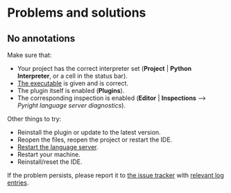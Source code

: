 # Problems and solutions


## No annotations

Make sure that:

* Your project has the correct interpreter set
  (<b>Project</b> | <b>Python Interpreter</b>, or a cell in the status bar).
* [The executable][1] is given and is correct.
* The plugin itself is enabled (<b>Plugins</b>).
* The corresponding inspection is enabled
  (<b>Editor</b> | <b>Inspections</b> -->
  <i>Pyright language server diagnostics</i>).

Other things to try:

* Reinstall the plugin or update to the latest version.
* Reopen the files, reopen the project or restart the IDE.
* [Restart the language server][2].
* Restart your machine.
* Reinstall/reset the IDE.

If the problem persists, please report it to
[the issue tracker][3] with [relevant log entries][4].


  [1]: configurations.md#executable
  [2]: how-to.md#how-to-restart-the-language-server
  [3]: https://github.com/InSyncWithFoo/pyright-langserver-for-pycharm/issues
  [4]: logging.md
